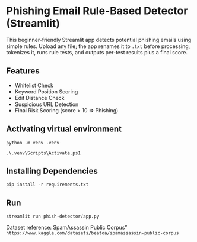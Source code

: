 # Phishing Email Rule-Based Detector (Streamlit)

This beginner-friendly Streamlit app detects potential phishing emails using simple rules. Upload any file; the app renames it to `.txt` before processing, tokenizes it, runs rule tests, and outputs per-test results plus a final score.

## Features
- Whitelist Check
- Keyword Position Scoring
- Edit Distance Check
- Suspicious URL Detection
- Final Risk Scoring (score > 10 => Phishing)

## Activating virtual environment
```
python -m venv .venv
```
```
.\.venv\Scripts\Activate.ps1
```

## Installing Dependencies
```
pip install -r requirements.txt
```

## Run
```
streamlit run phish-detector/app.py
```

Dataset reference: SpamAssassin Public Corpus” `https://www.kaggle.com/datasets/beatoa/spamassassin-public-corpus`
